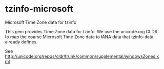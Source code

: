 tzinfo-microsoft
================

Microsoft Time Zone data for tzinfo

This gem provides Time Zone data for tzinfo. We use the unicode.org CLDR to map the coarse Microsoft Time Zone data to
IANA data that tzinfo-data already defines.

See http://unicode.org/repos/cldr/trunk/common/supplemental/windowsZones.xml
